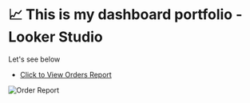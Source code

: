 # 📈 This is my dashboard portfolio - Looker Studio 

Let's see below
- [Click to View Orders Report](https://lookerstudio.google.com/reporting/62be8a31-1bf6-437c-af70-c106327ee5af)

![Order Report](<img width="1920" height="1080" alt="Image" src="https://github.com/user-attachments/assets/602e80d8-8206-4052-860f-990217d5da29" />)
